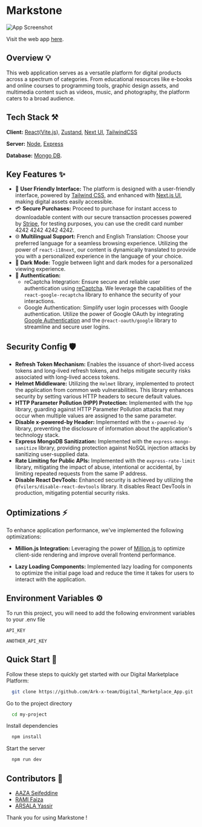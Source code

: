 # Markstone

![App Screenshot](https://github.com/Ark-x-team/Digital_Marketplace_App/assets/102709884/753df85a-6ba5-4e73-8ca7-6f81c5541ffc)

Visit the web app [here](https://markstone.onrender.com/).

## Overview 💡

This web application serves as a versatile platform for digital products across a spectrum of categories. From educational resources like e-books and online courses to programming tools, graphic design assets, and multimedia content such as videos, music, and photography, the platform caters to a broad audience.

## Tech Stack ⚒️

**Client:** [React](https://react.dev/)([Vite.js](https://vitejs.dev/)), [Zustand](https://zustand-demo.pmnd.rs/), [Next UI](/), [TailwindCSS](https://tailwindcss.com/)

**Server:** [Node](https://nodejs.org/en/), [Express](https://expressjs.com/)

**Database:** [Mongo DB](https://www.mongodb.com/).

## Key Features ✨

- 🎨 **User Friendly Interface:** The platform is designed with a user-friendly interface, powered by [Tailwind CSS](https://tailwindcss.com/), and enhanced with [Next.js UI](https://nextui.org/), making digital assets easily accessible.
- 💳 **Secure Purchases:** Proceed to purchase for instant access to downloadable content with our secure transaction processes powered by [Stripe](https://stripe.com/), for testing purposes, you can use the credit card number 4242 4242 4242 4242.
- 🌐 **Multilingual Support:** French and English Translation: Choose your preferred language for a seamless browsing experience. Utilizing the power of `react-i18next`, our content is dynamically translated to provide you with a personalized experience in the language of your choice.
- 🌙 **Dark Mode:** Toggle between light and dark modes for a personalized viewing experience.
- 🔐 **Authentication:**
  - reCaptcha Integration: Ensure secure and reliable user authentication using [reCaptcha](https://www.google.com/recaptcha/about/). We leverage the capabilities of the `react-google-recaptcha` library to enhance the security of your interactions.
  - Google Authentication: Simplify user login processes with Google authentication. Utilize the power of Google OAuth by integrating [Google Authentication](URL_HERE) and the `@react-oauth/google` library to streamline and secure user logins.

## Security Config 🛡️

- **Refresh Token Mechanism:** Enables the issuance of short-lived access tokens and long-lived refresh tokens, and helps mitigate security risks associated with long-lived access tokens.
- **Helmet Middleware:** Utilizing the `Helmet` library, implemented to protect the application from common web vulnerabilities. This library enhances security by setting various HTTP headers to secure default values.
- **HTTP Parameter Pollution (HPP) Protection:** Implemented with the `hpp` library, guarding against HTTP Parameter Pollution attacks that may occur when multiple values are assigned to the same parameter.
- **Disable x-powered-by Header:** Implemented with the `x-powered-by` library, preventing the disclosure of information about the application's technology stack.
- **Express MongoDB Sanitization:** Implemented with the `express-mongo-sanitize` library, providing protection against NoSQL injection attacks by sanitizing user-supplied data.
- **Rate Limiting for Public APIs:** Implemented with the `express-rate-limit` library, mitigating the impact of abuse, intentional or accidental, by limiting repeated requests from the same IP address.
- **Disable React DevTools:** Enhanced security is achieved by utilizing the `@fvilers/disable-react-devtools` library. It disables React DevTools in production, mitigating potential security risks.

## Optimizations ⚡️

To enhance application performance, we've implemented the following optimizations:

- **Million.js Integration:** Leveraging the power of [Million.js](https://million.dev) to optimize client-side rendering and improve overall frontend performance.

- **Lazy Loading Components:** Implemented lazy loading for components to optimize the initial page load and reduce the time it takes for users to interact with the application.

## Environment Variables ⚙️

To run this project, you will need to add the following environment variables to your .env file

`API_KEY`

`ANOTHER_API_KEY`

## Quick Start 🚀

Follow these steps to quickly get started with our Digital Marketplace Platform:

```bash
  git clone https://github.com/Ark-x-team/Digital_Marketplace_App.git
```

Go to the project directory

```bash
  cd my-project
```

Install dependencies

```bash
  npm install
```

Start the server

```bash
  npm run dev
```

## Contributors 🤝

- [AAZA Seifeddine](https://github.com/seifaaza/)
- [RAMI Faiza](https://github.com/faizaRami/)
- [ARSALA Yassir](https://github.com/BHV-C/)

Thank you for using Markstone !
